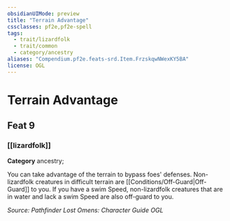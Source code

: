 ```yaml
---
obsidianUIMode: preview
title: "Terrain Advantage"
cssclasses: pf2e,pf2e-spell
tags:
  - trait/lizardfolk
  - trait/common
  - category/ancestry
aliases: "Compendium.pf2e.feats-srd.Item.FrzskqwNWexKY5BA"
license: OGL
---
```

# Terrain Advantage
## Feat 9
### [[lizardfolk]]

**Category** ancestry; 




You can take advantage of the terrain to bypass foes' defenses. Non-lizardfolk creatures in difficult terrain are [[Conditions/Off-Guard|Off-Guard]] to you. If you have a swim Speed, non-lizardfolk creatures that are in water and lack a swim Speed are also off-guard to you.

*Source: Pathfinder Lost Omens: Character Guide*
*OGL*